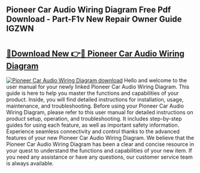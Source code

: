 ## Pioneer Car Audio Wiring Diagram Free Pdf Download - Part-F1v New Repair Owner Guide IGZWN

# <h2><a href="http://dfovvv.blite.top/?on=Pioneer+Car+Audio+Wiring+Diagram">🔗Download New 👉🔴 Pioneer Car Audio Wiring Diagram</a></h2>

[![Pioneer Car Audio Wiring Diagram download](https://i.imgur.com/lujVjoI.png)](http://dfovvv.blite.top/?on=Pioneer+Car+Audio+Wiring+Diagram)
Hello and welcome to the user manual for your newly linked Pioneer Car Audio Wiring Diagram. This guide is here to help you master the functions and capabilities of your product. Inside, you will find detailed instructions for installation, usage, maintenance, and troubleshooting. Before using your Pioneer Car Audio Wiring Diagram, please refer to this user manual for detailed instructions on product setup, operation, and troubleshooting. It includes step-by-step guides for using each feature, as well as important safety information. Experience seamless connectivity and control thanks to the advanced features of your new Pioneer Car Audio Wiring Diagram. We believe that the Pioneer Car Audio Wiring Diagram has been a clear and concise resource in your quest to understand the functions and capabilities of your new item. If you need any assistance or have any questions, our customer service team is always available.
